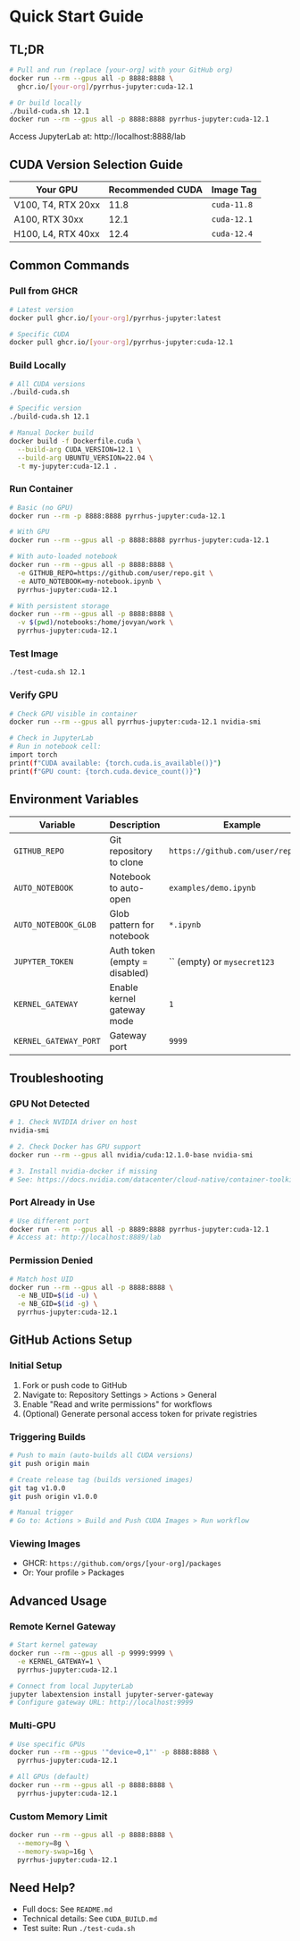 # Quick Start Guide

## TL;DR

```bash
# Pull and run (replace [your-org] with your GitHub org)
docker run --rm --gpus all -p 8888:8888 \
  ghcr.io/[your-org]/pyrrhus-jupyter:cuda-12.1

# Or build locally
./build-cuda.sh 12.1
docker run --rm --gpus all -p 8888:8888 pyrrhus-jupyter:cuda-12.1
```

Access JupyterLab at: http://localhost:8888/lab

## CUDA Version Selection Guide

| Your GPU | Recommended CUDA | Image Tag |
|----------|------------------|-----------|
| V100, T4, RTX 20xx | 11.8 | `cuda-11.8` |
| A100, RTX 30xx | 12.1 | `cuda-12.1` |
| H100, L4, RTX 40xx | 12.4 | `cuda-12.4` |

## Common Commands

### Pull from GHCR

```bash
# Latest version
docker pull ghcr.io/[your-org]/pyrrhus-jupyter:latest

# Specific CUDA
docker pull ghcr.io/[your-org]/pyrrhus-jupyter:cuda-12.1
```

### Build Locally

```bash
# All CUDA versions
./build-cuda.sh

# Specific version
./build-cuda.sh 12.1

# Manual Docker build
docker build -f Dockerfile.cuda \
  --build-arg CUDA_VERSION=12.1 \
  --build-arg UBUNTU_VERSION=22.04 \
  -t my-jupyter:cuda-12.1 .
```

### Run Container

```bash
# Basic (no GPU)
docker run --rm -p 8888:8888 pyrrhus-jupyter:cuda-12.1

# With GPU
docker run --rm --gpus all -p 8888:8888 pyrrhus-jupyter:cuda-12.1

# With auto-loaded notebook
docker run --rm --gpus all -p 8888:8888 \
  -e GITHUB_REPO=https://github.com/user/repo.git \
  -e AUTO_NOTEBOOK=my-notebook.ipynb \
  pyrrhus-jupyter:cuda-12.1

# With persistent storage
docker run --rm --gpus all -p 8888:8888 \
  -v $(pwd)/notebooks:/home/jovyan/work \
  pyrrhus-jupyter:cuda-12.1
```

### Test Image

```bash
./test-cuda.sh 12.1
```

### Verify GPU

```bash
# Check GPU visible in container
docker run --rm --gpus all pyrrhus-jupyter:cuda-12.1 nvidia-smi

# Check in JupyterLab
# Run in notebook cell:
import torch
print(f"CUDA available: {torch.cuda.is_available()}")
print(f"GPU count: {torch.cuda.device_count()}")
```

## Environment Variables

| Variable | Description | Example |
|----------|-------------|---------|
| `GITHUB_REPO` | Git repository to clone | `https://github.com/user/repo.git` |
| `AUTO_NOTEBOOK` | Notebook to auto-open | `examples/demo.ipynb` |
| `AUTO_NOTEBOOK_GLOB` | Glob pattern for notebook | `*.ipynb` |
| `JUPYTER_TOKEN` | Auth token (empty = disabled) | `` (empty) or `mysecret123` |
| `KERNEL_GATEWAY` | Enable kernel gateway mode | `1` |
| `KERNEL_GATEWAY_PORT` | Gateway port | `9999` |

## Troubleshooting

### GPU Not Detected

```bash
# 1. Check NVIDIA driver on host
nvidia-smi

# 2. Check Docker has GPU support
docker run --rm --gpus all nvidia/cuda:12.1.0-base nvidia-smi

# 3. Install nvidia-docker if missing
# See: https://docs.nvidia.com/datacenter/cloud-native/container-toolkit/install-guide.html
```

### Port Already in Use

```bash
# Use different port
docker run --rm --gpus all -p 8889:8888 pyrrhus-jupyter:cuda-12.1
# Access at: http://localhost:8889/lab
```

### Permission Denied

```bash
# Match host UID
docker run --rm --gpus all -p 8888:8888 \
  -e NB_UID=$(id -u) \
  -e NB_GID=$(id -g) \
  pyrrhus-jupyter:cuda-12.1
```

## GitHub Actions Setup

### Initial Setup

1. Fork or push code to GitHub
2. Navigate to: Repository Settings > Actions > General
3. Enable "Read and write permissions" for workflows
4. (Optional) Generate personal access token for private registries

### Triggering Builds

```bash
# Push to main (auto-builds all CUDA versions)
git push origin main

# Create release tag (builds versioned images)
git tag v1.0.0
git push origin v1.0.0

# Manual trigger
# Go to: Actions > Build and Push CUDA Images > Run workflow
```

### Viewing Images

- GHCR: `https://github.com/orgs/[your-org]/packages`
- Or: Your profile > Packages

## Advanced Usage

### Remote Kernel Gateway

```bash
# Start kernel gateway
docker run --rm --gpus all -p 9999:9999 \
  -e KERNEL_GATEWAY=1 \
  pyrrhus-jupyter:cuda-12.1

# Connect from local JupyterLab
jupyter labextension install jupyter-server-gateway
# Configure gateway URL: http://localhost:9999
```

### Multi-GPU

```bash
# Use specific GPUs
docker run --rm --gpus '"device=0,1"' -p 8888:8888 \
  pyrrhus-jupyter:cuda-12.1

# All GPUs (default)
docker run --rm --gpus all -p 8888:8888 \
  pyrrhus-jupyter:cuda-12.1
```

### Custom Memory Limit

```bash
docker run --rm --gpus all -p 8888:8888 \
  --memory=8g \
  --memory-swap=16g \
  pyrrhus-jupyter:cuda-12.1
```

## Need Help?

- Full docs: See `README.md`
- Technical details: See `CUDA_BUILD.md`
- Test suite: Run `./test-cuda.sh`

